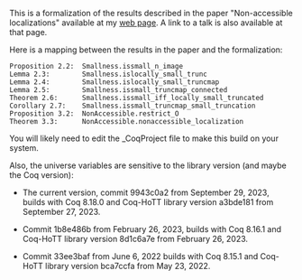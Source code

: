 This is a formalization of the results described in the paper
"Non-accessible localizations" available at my [web page](https://jdc.math.uwo.ca/papers.html).
A link to a talk is also available at that page.

Here is a mapping between the results in the paper and the formalization:

```
Proposition 2.2:  Smallness.issmall_n_image
Lemma 2.3:        Smallness.islocally_small_trunc
Lemma 2.4:        Smallness.islocally_small_truncmap
Lemma 2.5:        Smallness.issmall_truncmap_connected
Theorem 2.6:      Smallness.issmall_iff_locally_small_truncated
Corollary 2.7:    Smallness.issmall_truncmap_small_truncation
Proposition 3.2:  NonAccessible.restrict_O
Theorem 3.3:      NonAccessible.nonaccessible_localization
```

You will likely need to edit the _CoqProject file to make this build on your system.

Also, the universe variables are sensitive to the library version (and maybe the Coq version):

- The current version, commit 9943c0a2 from September 29, 2023, builds with Coq 8.18.0 and Coq-HoTT library version a3bde181 from September 27, 2023.

- Commit 1b8e486b from February 26, 2023, builds with Coq 8.16.1 and Coq-HoTT library version 8d1c6a7e from February 26, 2023.

- Commit 33ee3baf from June 6, 2022 builds with Coq 8.15.1 and Coq-HoTT library version bca7ccfa from May 23, 2022.
